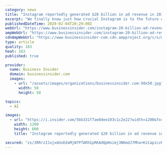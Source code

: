 ```yaml
---
category: news
title: "Instagram reportedly generated $20 billion in ad revenue in 2019 — even more than YouTube"
excerpt: "We finally know just how crucial Instagram is to the future of Facebook's business."
publishedDateTime: 2020-02-04T20:29:00Z
webUrl: "https://www.businessinsider.com/instagram-20-billion-ad-revenue-2019-report-2020-2"
ampWebUrl: "https://www.businessinsider.com/instagram-20-billion-ad-revenue-2019-report-2020-2?amp"
cdnAmpWebUrl: "https://www-businessinsider-com.cdn.ampproject.org/c/s/www.businessinsider.com/instagram-20-billion-ad-revenue-2019-report-2020-2?amp"
type: article
quality: 163
heat: 163
published: true

provider:
  name: Business Insider
  domain: businessinsider.com
  images:
    - url: "/assets/images/organizations/businessinsider.com-50x50.jpg"
      width: 50
      height: 50

topics:
  - AI

images:
  - url: "https://i.insider.com/5bb331f7ae84ee103c1c2e22?width=1200&format=jpeg"
    width: 1200
    height: 600
    title: "Instagram reportedly generated $20 billion in ad revenue in 2019 — even more than YouTube"

secured: "zs/3RRrzIJujxmUxEdaMjW7PfARhIpRKAdQpHoimj3NKmdJ7Mha+KiCapiczEqmManjwWLA+XmcOtpf5fObJneX5NEU1rSlWqwdID5S7qXVlbxbveKahfpt/d0Zsxteb65qYvvGpTnRCqk0n+7880/x8PSQkk2vLeIiOhyfcuoY2Y/C6YnWZX4Q7w4LsMyMl4ucIhpMlE/Tr49UGkFO4sNm47V2MjQf1lo+w3JGhhC4is5znuEfnrZSlSh64V3xF1okmc6gWrDqi+0dKAJjWXgn5ZgGVyrb9yaRmcUEYxZN6Kkw89piYbexZ1wBeqKj9gO+7hdRoC9EffO7o8ssPWQ==;We0596Xznw8LP84+U6g3Tw=="
---
```



